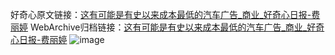 好奇心原文链接：[这有可能是有史以来成本最低的汽车广告_商业_好奇心日报-费丽婷](https://www.qdaily.com/articles/6808.html)
WebArchive归档链接：[这有可能是有史以来成本最低的汽车广告_商业_好奇心日报-费丽婷](http://web.archive.org/web/20190623171426/https://www.qdaily.com/articles/6808.html)
![image](http://ww3.sinaimg.cn/large/007d5XDply1g3wb677arsj30u0392typ)